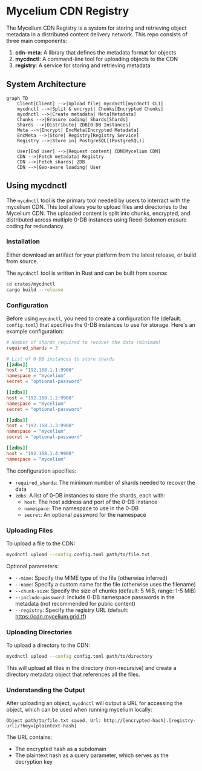 # Mycelium CDN Registry

The Mycelium CDN Registry is a system for storing and retrieving object metadata in a distributed content delivery network. This repo consists of three main components:

1. **cdn-meta**: A library that defines the metadata format for objects
2. **mycdnctl**: A command-line tool for uploading objects to the CDN
3. **registry**: A service for storing and retrieving metadata

## System Architecture

```mermaid
graph TD
    Client[Client] -->|Upload file| mycdnctl[mycdnctl CLI]
    mycdnctl -->|Split & encrypt| Chunks[Encrypted Chunks]
    mycdnctl -->|Create metadata| Meta[Metadata]
    Chunks -->|Erasure coding| Shards[Shards]
    Shards -->|Distribute| ZDB[0-DB Instances]
    Meta -->|Encrypt| EncMeta[Encrypted Metadata]
    EncMeta -->|Store| Registry[Registry Service]
    Registry -->|Store in| PostgreSQL[(PostgreSQL)]
    
    User[End User] -->|Request content| CDN[Mycelium CDN]
    CDN -->|Fetch metadata| Registry
    CDN -->|Fetch shards| ZDB
    CDN -->|Geo-aware loading| User
```

## Using mycdnctl

The `mycdnctl` tool is the primary tool needed by users to interract with the mycelium
CDN. This tool allows you to upload files and directories to the Mycelium CDN. The
uploaded content is split into chunks, encrypted, and distributed across multiple
0-DB instances using Reed-Solomon erasure coding for redundancy.

### Installation

Either download an artifact for your platform from the latest release, or build from source.

The `mycdnctl` tool is written in Rust and can be built from source:

```bash
cd crates/mycdnctl
cargo build --release
```

### Configuration

Before using `mycdnctl`, you need to create a configuration file (default: `config.toml`) that specifies the 0-DB instances to use for storage. Here's an example configuration:

```toml
# Number of shards required to recover the data (minimum)
required_shards = 3

# List of 0-DB instances to store shards
[[zdbs]]
host = "192.168.1.1:9900"
namespace = "mycelium"
secret = "optional-password"

[[zdbs]]
host = "192.168.1.2:9900"
namespace = "mycelium"
secret = "optional-password"

[[zdbs]]
host = "192.168.1.3:9900"
namespace = "mycelium"
secret = "optional-password"

[[zdbs]]
host = "192.168.1.4:9900"
namespace = "mycelium"
```

The configuration specifies:
- `required_shards`: The minimum number of shards needed to recover the data
- `zdbs`: A list of 0-DB instances to store the shards, each with:
  - `host`: The host address and port of the 0-DB instance
  - `namespace`: The namespace to use in the 0-DB
  - `secret`: An optional password for the namespace

### Uploading Files

To upload a file to the CDN:

```bash
mycdnctl upload --config config.toml path/to/file.txt
```

Optional parameters:
- `--mime`: Specify the MIME type of the file (otherwise inferred)
- `--name`: Specify a custom name for the file (otherwise uses the filename)
- `--chunk-size`: Specify the size of chunks (default: 5 MiB, range: 1-5 MiB)
- `--include-password`: Include 0-DB namespace passwords in the metadata (not recommended for public content)
- `--registry`: Specify the registry URL (default: https://cdn.mycelium.grid.tf)

### Uploading Directories

To upload a directory to the CDN:

```bash
mycdnctl upload --config config.toml path/to/directory
```

This will upload all files in the directory (non-recursive) and create a directory metadata object that references all the files.

### Understanding the Output

After uploading an object, `mycdnctl` will output a URL for accessing the object, which can be used when running mycelium
locally:

```
Object path/to/file.txt saved. Url: http://[encrypted-hash].[registry-url]/?key=[plaintext-hash]
```

The URL contains:
- The encrypted hash as a subdomain
- The plaintext hash as a query parameter, which serves as the decryption key
